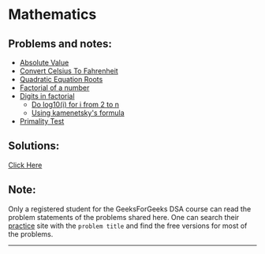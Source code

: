 # Mathematics
## Problems and notes:
- [Absolute Value](https://practice.geeksforgeeks.org/problems/absolute-value/1/)
- [Convert Celsius To Fahrenheit](https://practice.geeksforgeeks.org/problems/convert-celsius-to-fahrenheit/1/)
- [Quadratic Equation Roots](https://practice.geeksforgeeks.org/problems/quadratic-equation-roots/1/?track=SPCF-Mathematics&batchId=154)
- [Factorial of a number](https://practice.geeksforgeeks.org/problems/factorial-of-number/1)
- [Digits in factorial](https://practice.geeksforgeeks.org/problems/digits-in-factorial/1) 
    - [Do log10(i) for i from 2 to n](https://www.geeksforgeeks.org/count-digits-factorial-set-1/)
    - [Using kamenetsky's formula](https://www.geeksforgeeks.org/count-digits-factorial-set-2/)
- [Primality Test](https://practice.geeksforgeeks.org/problems/primality-test/1)

## Solutions:
[Click Here](https://github.com/thecoducer/GeeksForGeeks_DSA_Course_Solutions/blob/master/Mathematics)

## Note:
Only a registered student for the GeeksForGeeks DSA course can read the problem statements of the problems shared here. One can search their [practice](https://practice.geeksforgeeks.org/) site with the `problem title` and find the free versions for most of the problems.
- - - -